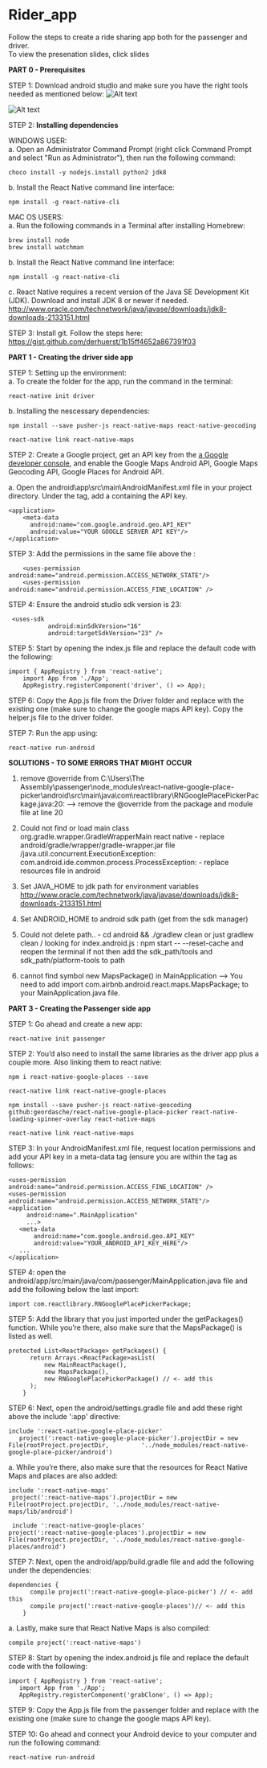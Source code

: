 # Rider_app

Follow the steps to create a ride sharing app both for the passenger and driver. </br> 
To view the presenation slides, click slides </br> 

<b> PART 0 - Prerequisites </b>  

STEP 1: Download android studio and make sure you have the right tools needed as mentioned below:
![Alt text](https://d2mxuefqeaa7sj.cloudfront.net/s_6E04D0395F3E9633E1AA8A9CFF9F8EA297AF4AA1392D072366B2CFB9DE43A3C7_1500610476380_Screen+Shot+2017-07-20+at+3.34.11+PM.png "Optional Title") 

![Alt text](https://blog.pusher.com/wp-content/uploads/2017/08/creating-ride-booking-app-react-native-pusher-sdk-tools.png
 "Optional Title")  
 
 STEP 2: <b>Installing dependencies</b> </br>

WINDOWS USER: </br>
a. Open an Administrator Command Prompt (right click Command Prompt and select "Run as Administrator"), then run the following command: 
```
choco install -y nodejs.install python2 jdk8 
``` 

b. Install the React Native command line interface: 
```
npm install -g react-native-cli 
```

MAC OS USERS: </br>
a. Run the following commands in a Terminal after installing Homebrew:  
```
brew install node
brew install watchman
``` 

b. Install the React Native command line interface:  
```
npm install -g react-native-cli
``` 
c. React Native requires a recent version of the Java SE Development Kit (JDK). Download and install JDK 8 or newer if needed. http://www.oracle.com/technetwork/java/javase/downloads/jdk8-downloads-2133151.html 

STEP 3: Install git. Follow the steps here: https://gist.github.com/derhuerst/1b15ff4652a867391f03


<b> PART 1 - Creating the driver side app </b>  

STEP 1: Setting up the environment:  
   a. To create the folder for the app, run the command in the terminal:
``` 
react-native init driver
```   

   b. Installing the nescessary dependencies: 
``` 
npm install --save pusher-js react-native-maps react-native-geocoding
```
```
react-native link react-native-maps
```  

STEP 2: Create a Google project, get an API key from the [ a Google developer console](https://console.cloud.google.com/), and enable the Google Maps Android API,  Google Maps Geocoding API, Google Places for Android API.   
    
   a. Open the android\app\src\main\AndroidManifest.xml file in your project directory. Under the <application> tag, add a <meta-data> containing the API key.  
   
    <application>
        <meta-data
          android:name="com.google.android.geo.API_KEY"
          android:value="YOUR GOOGLE SERVER API KEY"/>
    </application>

STEP 3: Add the permissions in the same file above the <application>: 
``` 
    <uses-permission android:name="android.permission.ACCESS_NETWORK_STATE"/>
    <uses-permission android:name="android.permission.ACCESS_FINE_LOCATION" /> 
```
 
 
 STEP 4: Ensure the android studio sdk version is 23: 
 
 ```
  <uses-sdk
            android:minSdkVersion="16"
            android:targetSdkVersion="23" />
```  

STEP 5: Start by opening the index.js file and replace the default code with the following: 
```
import { AppRegistry } from 'react-native';
    import App from './App';
    AppRegistry.registerComponent('driver', () => App); 
 ```

STEP 6: Copy the App.js file from the Driver folder and replace with the existing one (make sure to change the google maps API key). Copy the helper.js file to the driver folder. 

STEP 7: Run the app using: 
```
react-native run-android 
``` 

<b>SOLUTIONS - TO SOME ERRORS THAT MIGHT OCCUR</b>  

1. remove @override from
C:\Users\The Assembly\passenger\node_modules\react-native-google-place-picker\android\src\main\java\com\reactlibrary\RNGooglePlacePickerPackage.java:20: --> remove the @override from the package and module file at line 20

2. Could not find or load main class org.gradle.wrapper.GradleWrapperMain react native - replace android/gradle/wrapper/gradle-wrapper.jar file
 /java.util.concurrent.ExecutionException: com.android.ide.common.process.ProcessException: - replace resources file in android 
 
3. Set JAVA_HOME to jdk path for environment variables
http://www.oracle.com/technetwork/java/javase/downloads/jdk8-downloads-2133151.html

4. Set ANDROID_HOME to android sdk path (get from the sdk manager) 

5. Could not delete path.. - cd android && ./gradlew clean or just gradlew clean
 / looking for index.android.js : npm start -- --reset-cache and reopen the terminal
if not then add the sdk_path/tools and sdk_path/platform-tools to path  

6. cannot find symbol new MapsPackage() in MainApplication --> You need to add import com.airbnb.android.react.maps.MapsPackage; to your MainApplication.java file. 


<b> PART 3 - Creating the Passenger side app</b> 
 
 STEP 1: Go ahead and create a new app: 
 ```
 react-native init passenger 
 ```
 
 STEP 2: You’d also need to install the same libraries as the driver app plus a couple more. Also linking them to react native: 
 ```
 npm i react-native-google-places --save
 
react-native link react-native-google-places

 npm install --save pusher-js react-native-geocoding github:geordasche/react-native-google-place-picker react-native-loading-spinner-overlay react-native-maps  
 
 react-native link react-native-maps
 ```  
 
 STEP 3: In your AndroidManifest.xml file, request location permissions and add your API key in a meta-data tag (ensure you are within the <application> tag as follows: 
 ```
 <uses-permission android:name="android.permission.ACCESS_FINE_LOCATION" /> 
<uses-permission android:name="android.permission.ACCESS_NETWORK_STATE"/>
<application
      android:name=".MainApplication"
      ...>
	<meta-data
		android:name="com.google.android.geo.API_KEY"
		android:value="YOUR_ANDROID_API_KEY_HERE"/>
	...
</application> 
 ```

STEP 4: open the android/app/src/main/java/com/passenger/MainApplication.java file and add the following below the last import: 
```
import com.reactlibrary.RNGooglePlacePickerPackage; 
```

STEP 5: Add the library that you just imported under the getPackages() function. While you’re there, also make sure that the MapsPackage() is listed as well.
```
protected List<ReactPackage> getPackages() {
      return Arrays.<ReactPackage>asList(
          new MainReactPackage(),
          new MapsPackage(),
          new RNGooglePlacePickerPackage() // <- add this
      );
    } 
 ``` 
 
 STEP 6: Next, open the android/settings.gradle file and add these right above the include ':app' directive: 
 ```
 include ':react-native-google-place-picker'
    project(':react-native-google-place-picker').projectDir = new File(rootProject.projectDir,         '../node_modules/react-native-google-place-picker/android') 
```
   a. While you’re there, also make sure that the resources for React Native Maps and places are also added: 
   ```
   include ':react-native-maps'
    project(':react-native-maps').projectDir = new File(rootProject.projectDir, '../node_modules/react-native-maps/lib/android') 
    
    include ':react-native-google-places'
project(':react-native-google-places').projectDir = new File(rootProject.projectDir, '../node_modules/react-native-google-places/android')
```
 
STEP 7: Next, open the android/app/build.gradle file and add the following under the dependencies: 
```
dependencies {
      compile project(':react-native-google-place-picker') // <- add this 
      compile project(':react-native-google-places')// <- add this 
    } 
```
   a. Lastly, make sure that React Native Maps is also compiled: 
   ```
   compile project(':react-native-maps')
   ```
 
 STEP 8: Start by opening the index.android.js file and replace the default code with the following:
 ```
 import { AppRegistry } from 'react-native';
    import App from './App';
    AppRegistry.registerComponent('grabClone', () => App);
 ```
 
STEP 9: Copy the App.js file from the passenger folder and replace with the existing one (make sure to change the google maps API key).

STEP 10: Go ahead and connect your Android device to your computer and run the following command:
```
react-native run-android 
```



